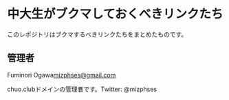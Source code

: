 # 中大生がブクマしておくべきリンクたち

このレポジトリはブクマするべきリンクたちをまとめたものです。

## 管理者
Fuminori Ogawa<mizphses@gmail.com>

chuo.clubドメインの管理者です。Twitter: @mizphses

